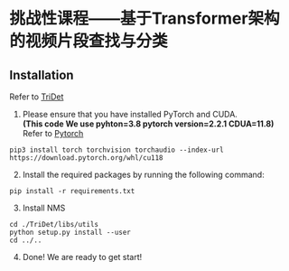 # 挑战性课程——基于Transformer架构的视频片段查找与分类

## Installation

Refer to [TriDet](https://github.com/dingfengshi/TriDet "[CVPR2023] TriDet: Temporal Action Detection with Relative Boundary Modeling")

1. Please ensure that you have installed PyTorch and CUDA. <br>
  **(This code  We use pyhton=3.8 pytorch version=2.2.1 CDUA=11.8)** Refer to [Pytorch](https://pytorch.org/get-started/locally/)
  ```shell
  pip3 install torch torchvision torchaudio --index-url https://download.pytorch.org/whl/cu118
  ```

2. Install the required packages by running the following command:

```shell
pip install -r requirements.txt
```

3. Install NMS

```shell
cd ./TriDet/libs/utils
python setup.py install --user
cd ../..
```

4. Done! We are ready to get start!

